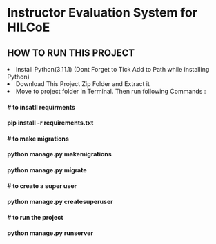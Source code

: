<h1>Instructor Evaluation System for HILCoE</h1>
<h2>HOW TO RUN THIS PROJECT</h2>
<li>Install Python(3.11.1) (Dont Forget to Tick Add to Path while installing Python)</li>
<li>Download This Project Zip Folder and Extract it</li>
<li>Move to project folder in Terminal. Then run following Commands :</li>
<h4># to insatll requirments </h4> 
<h4>pip install -r requirements.txt</h4> 
<h4># to make migrations</h4> 
<h4>python manage.py makemigrations</h4>
<h4>python manage.py migrate</h4>

<h4># to create a super user</h4>
<h4>python manage.py createsuperuser</h4>
<h4># to run the project</h4>
<h4>python manage.py runserver</h4>
